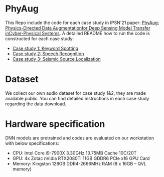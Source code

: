 # PhyAug
This Repo include the code for each case study in IPSN'21 paper: [PhyAug: Physics-Directed Data Augmentationfor Deep Sensing Model Transfer inCyber-Physical Systems](https://arxiv.org/pdf/2104.01160.pdf).
A detailed README how to run the code is constructed for each case study:
- [Case study 1: Keyword Spotting](https://github.com/jiegev5/PhyAug/tree/main/key_word_spotting)
- [Case study 2: Speech Recognition](https://github.com/jiegev5/PhyAug/tree/main/ASR)
- [Case study 3: Seismic Source Localization](https://github.com/jiegev5/PhyAug/tree/main/seismic_localization)

# Dataset
We collect our own audio dataset for case study 1&2, they are made available public. You can find detailed instructions in each case study regarding the data download. 
# Hardware specification
DNN models are pretrained and codes are evaluated on our workstation with below specifications:
- CPU: Intel Core i9-7900X 3.30GHz 13.75MB Cache 10C/20T
- GPU: 4x Zotac nVidia RTX2080Ti 11GB GDDR6 PCIe x16 GPU Card
- Memory: Kingston 128GB DDR4-2666MHz RAM (8 x 16GB – QVL memory)

